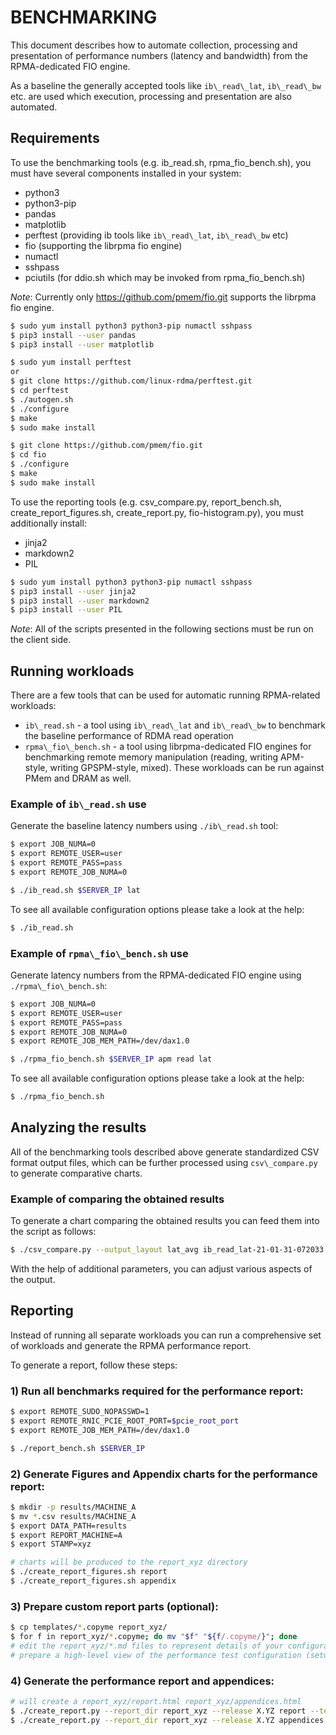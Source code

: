 # BENCHMARKING

This document describes how to automate collection, processing and presentation of performance numbers (latency and bandwidth) from the RPMA-dedicated FIO engine.

As a baseline the generally accepted tools like `ib\_read\_lat`, `ib\_read\_bw` etc. are used which execution, processing and presentation are also automated.

## Requirements

To use the benchmarking tools (e.g. ib\_read.sh, rpma\_fio\_bench.sh), you must have several components installed in your system:
 - python3
 - python3-pip
 - pandas
 - matplotlib
 - perftest (providing ib tools like `ib\_read\_lat`, `ib\_read\_bw` etc)
 - fio (supporting the librpma fio engine)
 - numactl
 - sshpass
 - pciutils (for ddio.sh which may be invoked from rpma\_fio\_bench.sh)

*Note*: Currently only https://github.com/pmem/fio.git supports the librpma fio engine.

```sh
$ sudo yum install python3 python3-pip numactl sshpass
$ pip3 install --user pandas
$ pip3 install --user matplotlib

$ sudo yum install perftest
or
$ git clone https://github.com/linux-rdma/perftest.git
$ cd perftest
$ ./autogen.sh
$ ./configure
$ make
$ sudo make install

$ git clone https://github.com/pmem/fio.git
$ cd fio
$ ./configure
$ make
$ sudo make install
```

To use the reporting tools (e.g. csv\_compare.py, report\_bench.sh, create\_report\_figures.sh, create\_report.py, fio-histogram.py), you must additionally install:
 - jinja2
 - markdown2
 - PIL

```sh
$ sudo yum install python3 python3-pip numactl sshpass
$ pip3 install --user jinja2
$ pip3 install --user markdown2
$ pip3 install --user PIL
```

*Note*: All of the scripts presented in the following sections must be run on the client side.

## Running workloads

There are a few tools that can be used for automatic running RPMA-related workloads:

- `ib\_read.sh` - a tool using `ib\_read\_lat` and `ib\_read\_bw` to benchmark the baseline performance of RDMA read operation
- `rpma\_fio\_bench.sh` - a tool using librpma-dedicated FIO engines for benchmarking remote memory manipulation (reading, writing APM-style, writing GPSPM-style, mixed). These workloads can be run against PMem and DRAM as well.

### Example of `ib\_read.sh` use

Generate the baseline latency numbers using `./ib\_read.sh` tool:

```sh
$ export JOB_NUMA=0
$ export REMOTE_USER=user
$ export REMOTE_PASS=pass
$ export REMOTE_JOB_NUMA=0

$ ./ib_read.sh $SERVER_IP lat
```

To see all available configuration options please take a look at the help:

```sh
$ ./ib_read.sh
```

### Example of `rpma\_fio\_bench.sh` use

Generate latency numbers from the RPMA-dedicated FIO engine using `./rpma\_fio\_bench.sh`:

```sh
$ export JOB_NUMA=0
$ export REMOTE_USER=user
$ export REMOTE_PASS=pass
$ export REMOTE_JOB_NUMA=0
$ export REMOTE_JOB_MEM_PATH=/dev/dax1.0

$ ./rpma_fio_bench.sh $SERVER_IP apm read lat
```

To see all available configuration options please take a look at the help:

```sh
$ ./rpma_fio_bench.sh
```

## Analyzing the results

All of the benchmarking tools described above generate standardized CSV format output files, which can be further processed using `csv\_compare.py` to generate comparative charts.

### Example of comparing the obtained results

To generate a chart comparing the obtained results you can feed them into the script as follows:

```sh
$ ./csv_compare.py --output_layout lat_avg ib_read_lat-21-01-31-072033.csv rpma_fio_apm_read_lat_th1_dp1_dev_dax1.0-21-01-31-073733.csv --output_with_tables
```

With the help of additional parameters, you can adjust various aspects of the output.

## Reporting

Instead of running all separate workloads you can run a comprehensive set of workloads and generate the RPMA performance report.

To generate a report, follow these steps:

### 1) Run all benchmarks required for the performance report:

```sh
$ export REMOTE_SUDO_NOPASSWD=1
$ export REMOTE_RNIC_PCIE_ROOT_PORT=$pcie_root_port
$ export REMOTE_JOB_MEM_PATH=/dev/dax1.0

$ ./report_bench.sh $SERVER_IP
```

### 2) Generate Figures and Appendix charts for the performance report:

```sh
$ mkdir -p results/MACHINE_A
$ mv *.csv results/MACHINE_A
$ export DATA_PATH=results
$ export REPORT_MACHINE=A
$ export STAMP=xyz

# charts will be produced to the report_xyz directory
$ ./create_report_figures.sh report
$ ./create_report_figures.sh appendix
```

### 3) Prepare custom report parts (optional):

```sh
$ cp templates/*.copyme report_xyz/
$ for f in report_xyz/*.copyme; do mv "$f" "${f/.copyme/}"; done
# edit the report_xyz/*.md files to represent details of your configuration
# prepare a high-level view of the performance test configuration (setup.png)
```

### 4) Generate the performance report and appendices:

```sh
# will create a report_xyz/report.html report_xyz/appendices.html
$ ./create_report.py --report_dir report_xyz --release X.YZ report --test_date "Now" --high_level_setup_figure ./setup.png
$ ./create_report.py --report_dir report_xyz --release X.YZ appendices
```
